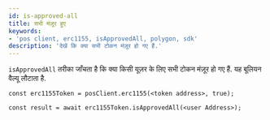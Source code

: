 ```yaml
---
id: is-approved-all
title: सभी मंज़ूर हुए
keywords:
- 'pos client, erc1155, isApprovedAll, polygon, sdk'
description: 'देखें कि क्या सभी टोकन मंज़ूर हो गए हैं.'
---
```


`isApprovedAll` तरीका जाँचता है कि क्या किसी यूज़र के लिए सभी टोकन मंज़ूर हो गए हैं. यह बूलियन वैल्यू लौटाता है.

```
const erc1155Token = posClient.erc1155(<token address>, true);

const result = await erc1155Token.isApprovedAll(<user Address>);

```
